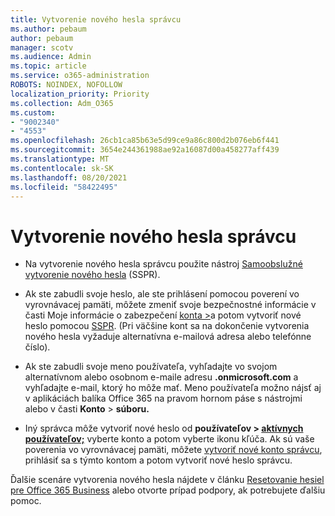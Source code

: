 ```yaml
---
title: Vytvorenie nového hesla správcu
ms.author: pebaum
author: pebaum
manager: scotv
ms.audience: Admin
ms.topic: article
ms.service: o365-administration
ROBOTS: NOINDEX, NOFOLLOW
localization_priority: Priority
ms.collection: Adm_O365
ms.custom:
- "9002340"
- "4553"
ms.openlocfilehash: 26cb1ca85b63e5d99ce9a86c800d2b076eb6f441
ms.sourcegitcommit: 3654e244361988ae92a16087d00a458277aff439
ms.translationtype: MT
ms.contentlocale: sk-SK
ms.lasthandoff: 08/20/2021
ms.locfileid: "58422495"
---
```

# <a name="admin-password-reset"></a>Vytvorenie nového hesla správcu

- Na vytvorenie nového hesla správcu použite nástroj [Samoobslužné vytvorenie nového hesla](https://passwordreset.microsoftonline.com/) (SSPR).

- Ak ste zabudli svoje heslo, ale ste prihlásení pomocou poverení vo vyrovnávacej pamäti, môžete zmeniť svoje bezpečnostné informácie v časti Moje informácie o zabezpečení [konta >](https://mysignins.microsoft.com/security-info)a potom vytvoriť nové heslo pomocou [SSPR](https://passwordreset.microsoftonline.com/). (Pri väčšine kont sa na dokončenie vytvorenia nového hesla vyžaduje alternatívna e-mailová adresa alebo telefónne číslo).

- Ak ste zabudli svoje meno používateľa, vyhľadajte vo svojom alternatívnom alebo osobnom e-maile adresu **.onmicrosoft.com** a vyhľadajte e-mail, ktorý ho môže mať.  Meno používateľa možno nájsť aj v aplikáciách balíka Office 365 na pravom hornom páse s nástrojmi alebo v časti **Konto**  >  **súboru.**

- Iný správca môže vytvoriť nové heslo od **používateľov > [aktívnych používateľov;](https://portal.office.com/adminportal/home#/users)** vyberte konto a potom vyberte ikonu kľúča.  Ak sú vaše poverenia vo vyrovnávacej pamäti, môžete [vytvoriť nové konto správcu](https://portal.office.com/adminportal/home#/users), prihlásiť sa s týmto kontom a potom vytvoriť nové heslo správcu.

Ďalšie scenáre vytvorenia nového hesla nájdete v článku [Resetovanie hesiel pre Office 365 Business](https://docs.microsoft.com/microsoft-365/admin/add-users/reset-passwords) alebo otvorte prípad podpory, ak potrebujete ďalšiu pomoc.
